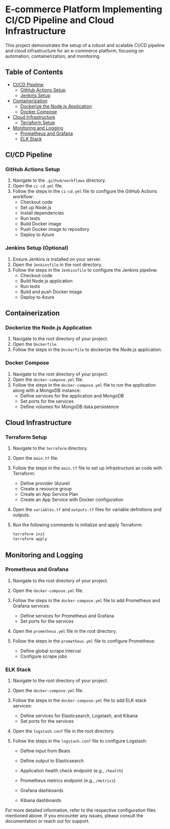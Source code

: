 # E-commerce Platform Implementing CI/CD Pipeline and Cloud Infrastructure

This project demonstrates the setup of a robust and scalable CI/CD pipeline and cloud infrastructure for an e-commerce platform, focusing on automation, containerization, and monitoring.

## Table of Contents
- [CI/CD Pipeline](#cicd-pipeline)
  - [GitHub Actions Setup](#github-actions-setup)
  - [Jenkins Setup](#jenkins-setup)
- [Containerization](#containerization)
  - [Dockerize the Node.js Application](#dockerize-the-nodejs-application)
  - [Docker Compose](#docker-compose)
- [Cloud Infrastructure](#cloud-infrastructure)
  - [Terraform Setup](#terraform-setup)
- [Monitoring and Logging](#monitoring-and-logging)
  - [Prometheus and Grafana](#prometheus-and-grafana)
  - [ELK Stack](#elk-stack)

## CI/CD Pipeline

### GitHub Actions Setup
1. Navigate to the `.github/workflows` directory.
2. Open the `ci-cd.yml` file.
3. Follow the steps in the `ci-cd.yml` file to configure the GitHub Actions workflow:
    - Checkout code
    - Set up Node.js
    - Install dependencies
    - Run tests
    - Build Docker image
    - Push Docker image to repository
    - Deploy to Azure

### Jenkins Setup (Optional)
1. Ensure Jenkins is installed on your server.
2. Open the `Jenkinsfile` in the root directory.
3. Follow the steps in the `Jenkinsfile` to configure the Jenkins pipeline:
    - Checkout code
    - Build Node.js application
    - Run tests
    - Build and push Docker image
    - Deploy to Azure

## Containerization

### Dockerize the Node.js Application
1. Navigate to the root directory of your project.
2. Open the `Dockerfile`.
3. Follow the steps in the `Dockerfile` to dockerize the Node.js application.

### Docker Compose
1. Navigate to the root directory of your project.
2. Open the `docker-compose.yml` file.
3. Follow the steps in the `docker-compose.yml` file to run the application along with a MongoDB instance:
    - Define services for the application and MongoDB
    - Set ports for the services
    - Define volumes for MongoDB data persistence

## Cloud Infrastructure

### Terraform Setup
1. Navigate to the `terraform` directory.
2. Open the `main.tf` file.
3. Follow the steps in the `main.tf` file to set up infrastructure as code with Terraform:
    - Define provider (Azure)
    - Create a resource group
    - Create an App Service Plan
    - Create an App Service with Docker configuration

4. Open the `variables.tf` and `outputs.tf` files for variable definitions and outputs.
5. Run the following commands to initialize and apply Terraform:
    ```sh
    terraform init
    terraform apply
    ```

## Monitoring and Logging

### Prometheus and Grafana
1. Navigate to the root directory of your project.
2. Open the `docker-compose.yml` file.
3. Follow the steps in the `docker-compose.yml` file to add Prometheus and Grafana services:
    - Define services for Prometheus and Grafana
    - Set ports for the services

4. Open the `prometheus.yml` file in the root directory.
5. Follow the steps in the `prometheus.yml` file to configure Prometheus:
    - Define global scrape interval
    - Configure scrape jobs

### ELK Stack
1. Navigate to the root directory of your project.
2. Open the `docker-compose.yml` file.
3. Follow the steps in the `docker-compose.yml` file to add ELK stack services:
    - Define services for Elasticsearch, Logstash, and Kibana
    - Set ports for the services

4. Open the `logstash.conf` file in the root directory.
5. Follow the steps in the `logstash.conf` file to configure Logstash:
    - Define input from Beats
    - Define output to Elasticsearch

    - Application health check endpoint (e.g., `/health`)
    - Prometheus metrics endpoint (e.g., `/metrics`)
    - Grafana dashboards
    - Kibana dashboards

For more detailed information, refer to the respective configuration files mentioned above. If you encounter any issues, please consult the documentation or reach out for support.
